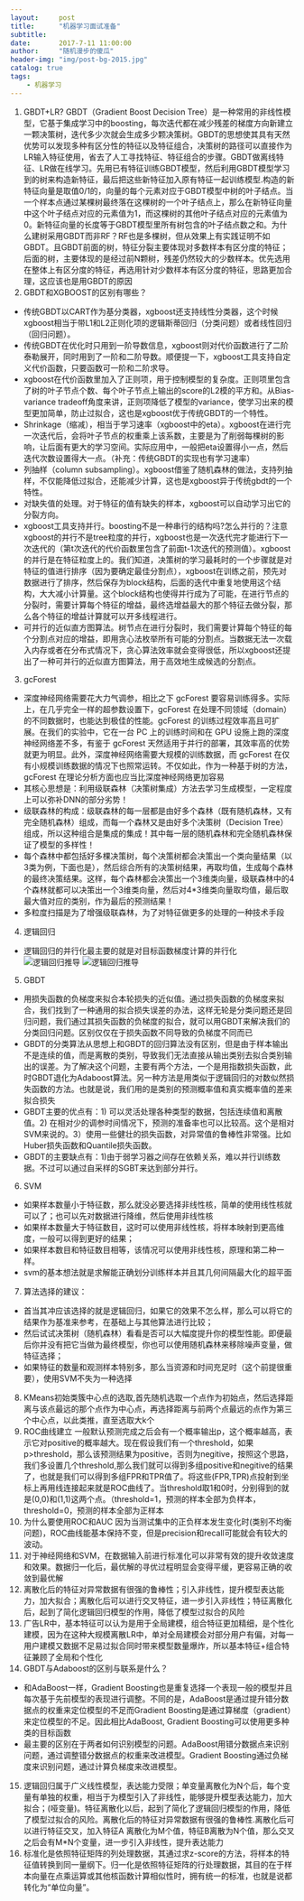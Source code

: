 ```yaml
---
layout:     post
title:      "机器学习面试准备"
subtitle:
date:       2017-7-11 11:00:00
author:     "随机漫步的傻瓜"
header-img: "img/post-bg-2015.jpg"
catalog: true
tags:
    - 机器学习
---
```

1. GBDT+LR? GBDT（Gradient Boost Decision Tree）是一种常用的非线性模型，它基于集成学习中的boosting，每次迭代都在减少残差的梯度方向新建立一颗决策树，迭代多少次就会生成多少颗决策树。GBDT的思想使其具有天然优势可以发现多种有区分性的特征以及特征组合，决策树的路径可以直接作为LR输入特征使用，省去了人工寻找特征、特征组合的步骤。GBDT做离线特征、LR做在线学习。先用已有特征训练GBDT模型，然后利用GBDT模型学习到的树来构造新特征，最后把这些新特征加入原有特征一起训练模型.构造的新特征向量是取值0/1的，向量的每个元素对应于GBDT模型中树的叶子结点。当一个样本点通过某棵树最终落在这棵树的一个叶子结点上，那么在新特征向量中这个叶子结点对应的元素值为1，而这棵树的其他叶子结点对应的元素值为0。新特征向量的长度等于GBDT模型里所有树包含的叶子结点数之和。为什么建树采用GBDT而非RF？RF也是多棵树，但从效果上有实践证明不如GBDT。且GBDT前面的树，特征分裂主要体现对多数样本有区分度的特征；后面的树，主要体现的是经过前N颗树，残差仍然较大的少数样本。优先选用在整体上有区分度的特征，再选用针对少数样本有区分度的特征，思路更加合理，这应该也是用GBDT的原因
2. GBDT和XGBOOST的区别有哪些？
- 传统GBDT以CART作为基分类器，xgboost还支持线性分类器，这个时候xgboost相当于带L1和L2正则化项的逻辑斯蒂回归（分类问题）或者线性回归（回归问题）。
- 传统GBDT在优化时只用到一阶导数信息，xgboost则对代价函数进行了二阶泰勒展开，同时用到了一阶和二阶导数。顺便提一下，xgboost工具支持自定义代价函数，只要函数可一阶和二阶求导。
- xgboost在代价函数里加入了正则项，用于控制模型的复杂度。正则项里包含了树的叶子节点个数、每个叶子节点上输出的score的L2模的平方和。从Bias-variance tradeoff角度来讲，正则项降低了模型的variance，使学习出来的模型更加简单，防止过拟合，这也是xgboost优于传统GBDT的一个特性。
- Shrinkage（缩减），相当于学习速率（xgboost中的eta）。xgboost在进行完一次迭代后，会将叶子节点的权重乘上该系数，主要是为了削弱每棵树的影响，让后面有更大的学习空间。实际应用中，一般把eta设置得小一点，然后迭代次数设置得大一点。（补充：传统GBDT的实现也有学习速率）
- 列抽样（column subsampling）。xgboost借鉴了随机森林的做法，支持列抽样，不仅能降低过拟合，还能减少计算，这也是xgboost异于传统gbdt的一个特性。
- 对缺失值的处理。对于特征的值有缺失的样本，xgboost可以自动学习出它的分裂方向。
- xgboost工具支持并行。boosting不是一种串行的结构吗?怎么并行的？注意xgboost的并行不是tree粒度的并行，xgboost也是一次迭代完才能进行下一次迭代的（第t次迭代的代价函数里包含了前面t-1次迭代的预测值）。xgboost的并行是在特征粒度上的。我们知道，决策树的学习最耗时的一个步骤就是对特征的值进行排序（因为要确定最佳分割点），xgboost在训练之前，预先对数据进行了排序，然后保存为block结构，后面的迭代中重复地使用这个结构，大大减小计算量。这个block结构也使得并行成为了可能，在进行节点的分裂时，需要计算每个特征的增益，最终选增益最大的那个特征去做分裂，那么各个特征的增益计算就可以开多线程进行。
- 可并行的近似直方图算法。树节点在进行分裂时，我们需要计算每个特征的每个分割点对应的增益，即用贪心法枚举所有可能的分割点。当数据无法一次载入内存或者在分布式情况下，贪心算法效率就会变得很低，所以xgboost还提出了一种可并行的近似直方图算法，用于高效地生成候选的分割点。
3. gcForest
- 深度神经网络需要花大力气调参，相比之下 gcForest 要容易训练得多。实际上，在几乎完全一样的超参数设置下，gcForest 在处理不同领域（domain）的不同数据时，也能达到极佳的性能。gcForest 的训练过程效率高且可扩展。在我们的实验中，它在一台 PC 上的训练时间和在 GPU 设施上跑的深度神经网络差不多，有鉴于 gcForest 天然适用于并行的部署，其效率高的优势就更为明显。此外，深度神经网络需要大规模的训练数据，而 gcForest 在仅有小规模训练数据的情况下也照常运转。不仅如此，作为一种基于树的方法，gcForest 在理论分析方面也应当比深度神经网络更加容易
- 其核心思想是：利用级联森林（决策树集成）方法去学习生成模型，一定程度上可以弥补DNN的部分劣势！
- 级联森林的构成：级联森林的每一层都是由好多个森林（既有随机森林，又有完全随机森林）组成，而每一个森林又是由好多个决策树（Decision Tree）组成，所以这种组合是集成的集成！其中每一层的随机森林和完全随机森林保证了模型的多样性！
- 每个森林中都包括好多棵决策树，每个决策树都会决策出一个类向量结果（以3类为例，下面也是），然后综合所有的决策树结果，再取均值，生成每个森林的最终决策结果。这样，每个森林都会决策出一个3维类向量，级联森林中的4个森林就都可以决策出一个3维类向量，然后对4*3维类向量取均值，最后取最大值对应的类别，作为最后的预测结果！
- 多粒度扫描是为了增强级联森林，为了对特征做更多的处理的一种技术手段
4. 逻辑回归
- 逻辑回归的并行化最主要的就是对目标函数梯度计算的并行化
![逻辑回归推导](/img/逻辑回归推导.png)
![逻辑回归推导](/img/逻辑回归推导2.png)
5. GBDT
- 用损失函数的负梯度来拟合本轮损失的近似值。通过损失函数的负梯度来拟合，我们找到了一种通用的拟合损失误差的办法，这样无轮是分类问题还是回归问题，我们通过其损失函数的负梯度的拟合，就可以用GBDT来解决我们的分类回归问题。区别仅仅在于损失函数不同导致的负梯度不同而已
- GBDT的分类算法从思想上和GBDT的回归算法没有区别，但是由于样本输出不是连续的值，而是离散的类别，导致我们无法直接从输出类别去拟合类别输出的误差。为了解决这个问题，主要有两个方法，一个是用指数损失函数，此时GBDT退化为Adaboost算法。另一种方法是用类似于逻辑回归的对数似然损失函数的方法。也就是说，我们用的是类别的预测概率值和真实概率值的差来拟合损失
- GBDT主要的优点有：1) 可以灵活处理各种类型的数据，包括连续值和离散值。2) 在相对少的调参时间情况下，预测的准备率也可以比较高。这个是相对SVM来说的。3）使用一些健壮的损失函数，对异常值的鲁棒性非常强。比如 Huber损失函数和Quantile损失函数。
- GBDT的主要缺点有：1)由于弱学习器之间存在依赖关系，难以并行训练数据。不过可以通过自采样的SGBT来达到部分并行。
6. SVM
- 如果样本数量小于特征数，那么就没必要选择非线性核，简单的使用线性核就可以了；也可以先对数据进行降维，然后使用非线性核
- 如果样本数量大于特征数目，这时可以使用非线性核，将样本映射到更高维度，一般可以得到更好的结果；
- 如果样本数目和特征数目相等，该情况可以使用非线性核，原理和第二种一样。
- svm的基本想法就是求解能正确划分训练样本并且其几何间隔最大化的超平面
7. 算法选择的建议：
- 首当其冲应该选择的就是逻辑回归，如果它的效果不怎么样，那么可以将它的结果作为基准来参考，在基础上与其他算法进行比较；
- 然后试试决策树（随机森林）看看是否可以大幅度提升你的模型性能。即便最后你并没有把它当做为最终模型，你也可以使用随机森林来移除噪声变量，做特征选择；
- 如果特征的数量和观测样本特别多，那么当资源和时间充足时（这个前提很重要），使用SVM不失为一种选择
8. KMeans初始类簇中心点的选取,首先随机选取一个点作为初始点，然后选择距离与该点最远的那个点作为中心点，再选择距离与前两个点最远的点作为第三个中心点，以此类推，直至选取大k个
9. ROC曲线建立
一般默认预测完成之后会有一个概率输出p，这个概率越高，表示它对positive的概率越大。现在假设我们有一个threshold，如果p>threshold，那么该预测结果为positive，否则为negitive，按照这个思路，我们多设置几个threshold,那么我们就可以得到多组positive和negitive的结果了，也就是我们可以得到多组FPR和TPR值了。将这些(FPR,TPR)点投射到坐标上再用线连接起来就是ROC曲线了。当threshold取1和0时，分别得到的就是(0,0)和(1,1)这两个点。（threshold=1，预测的样本全部为负样本，threshold=0，预测的样本全部为正样本
10. 为什么要使用ROC和AUC
因为当测试集中的正负样本发生变化时(类别不均衡问题)，ROC曲线能基本保持不变，但是precision和recall可能就会有较大的波动。
11. 对于神经网络和SVM，在数据输入前进行标准化可以非常有效的提升收敛速度和效果。数据归一化后，最优解的寻优过程明显会变得平缓，更容易正确的收敛到最优解
12. 离散化后的特征对异常数据有很强的鲁棒性；引入非线性，提升模型表达能力，加大拟合；离散化后可以进行交叉特征，进一步引入非线性；特征离散化后，起到了简化逻辑回归模型的作用，降低了模型过拟合的风险
13. 广告LR中，基本特征可以认为是用于全局建模，组合特征更加精细，是个性化建模，因为在这种大规模离散LR中，单对全局建模会对部分用户有偏，对每一用户建模又数据不足易过拟合同时带来模型数量爆炸，所以基本特征+组合特征兼顾了全局和个性化
14. GBDT与Adaboost的区别与联系是什么？
- 和AdaBoost一样，Gradient Boosting也是重复选择一个表现一般的模型并且每次基于先前模型的表现进行调整。不同的是，AdaBoost是通过提升错分数据点的权重来定位模型的不足而Gradient Boosting是通过算梯度（gradient）来定位模型的不足。因此相比AdaBoost, Gradient Boosting可以使用更多种类的目标函数
- 最主要的区别在于两者如何识别模型的问题。AdaBoost用错分数据点来识别问题，通过调整错分数据点的权重来改进模型。Gradient Boosting通过负梯度来识别问题，通过计算负梯度来改进模型。
15. 逻辑回归属于广义线性模型，表达能力受限；单变量离散化为N个后，每个变量有单独的权重，相当于为模型引入了非线性，能够提升模型表达能力，加大拟合；(哑变量)。特征离散化以后，起到了简化了逻辑回归模型的作用，降低了模型过拟合的风险。离散化后的特征对异常数据有很强的鲁棒性.离散化后可以进行特征交叉，加入特征A 离散化为M个值，特征B离散为N个值，那么交叉之后会有M*N个变量，进一步引入非线性，提升表达能力
16. 标准化是依照特征矩阵的列处理数据，其通过求z-score的方法，将样本的特征值转换到同一量纲下。归一化是依照特征矩阵的行处理数据，其目的在于样本向量在点乘运算或其他核函数计算相似性时，拥有统一的标准，也就是说都转化为“单位向量”。
